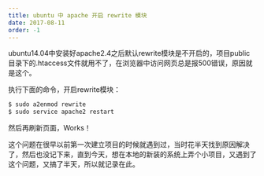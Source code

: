 ```yaml
---
title: ubuntu 中 apache 开启 rewrite 模块
date: 2017-08-11
order: -1
---
```


ubuntu14.04中安装好apache2.4之后默认rewrite模块是不开启的，项目public目录下的.htaccess文件就用不了，在浏览器中访问网页总是报500错误，原因就是这个。

执行下面的命令，开启rewrite模块：
``` sh
$ sudo a2enmod rewrite
$ sudo service apache2 restart
```

然后再刷新页面，Works！

这个问题在很早以前第一次建立项目的时候就遇到过，当时花半天找到原因解决了，然后也没记下来，直到今天，想在本地的新装的系统上弄个小项目，又遇到了这个问题，又搞了半天，所以就记录在此。